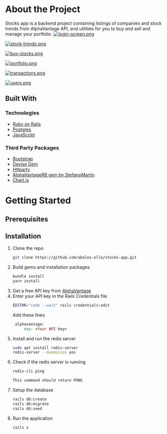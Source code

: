 # About the Project
Stocks app is a backend project containing listings of companies and stock trends from AlphaVantage API, and utilities for you to buy and sell and manage your portfolio.
[![login-screen.png](https://i.postimg.cc/vHnhd0Q2/login-screen.png)](https://postimg.cc/nCHB4Y9q)

[![stock-trends.png](https://i.postimg.cc/CxFq67dq/stock-trends.png)](https://postimg.cc/WhHzdMGN)

[![buy-stocks.png](https://i.postimg.cc/hv2B4Kbg/buy-stocks.png)](https://postimg.cc/7JJcm8WQ)

[![portfolio.png](https://i.postimg.cc/qq55Zqxt/portfolio.png)](https://postimg.cc/Wq08d2Kj)

[![transactions.png](https://i.postimg.cc/jSzMyZmn/transactions.png)](https://postimg.cc/rDwGkC8q)

[![users.png](https://i.postimg.cc/7PjvVtsK/users.png)](https://postimg.cc/Z0PDYHhN)

## Built With
### Technologies
* [Ruby on Rails](https://guides.rubyonrails.org/)
* [Postgres](www.postgresql.org/)
* [JavaScript](https://www.javascript.com/)
### Third Party Packages
* [Bootstrap](https://getbootstrap.com/)
* [Devise Gem](https://github.com/heartcombo/devise)
* [Httparty](https://github.com/jnunemaker/httparty)
* [AlphaVantageRB gem by StefanoMartin](https://github.com/StefanoMartin/AlphaVantageRB)
* [Chart.js](https://www.chartjs.org/)


# Getting Started
## Prerequisites

## Installation

1. Clone the repo
   ```sh
   git clone https://github.com/abalos-elle/stocks-app.git
   ```
2. Build gems and installation packages
   ```sh
   bundle install
   yarn install
   ```
3. Get a free API key from [AlphaVantage](https://www.alphavantage.co/)
4. Enter your API key in the Rails Credentials file
   ```sh
   EDITOR="code --wait" rails credentials:edit
   ```
   Add these lines
   ```ruby
    alphavantage:
        key: <Your API key>
   ```
5. Install and run the redis server
   ```sh
   sudo apt install redis-server
   redis-server --daemonize yes
    ```
5. Check if the redis server is running
   ```sh
   redis-cli ping

   This command should return PONG
    ```    
6. Setup the database
    ```sh
    rails db:create
    rails db:migrate
    rails db:seed
    ```  
6. Run the application
    ```sh
    rails s
    ```  
